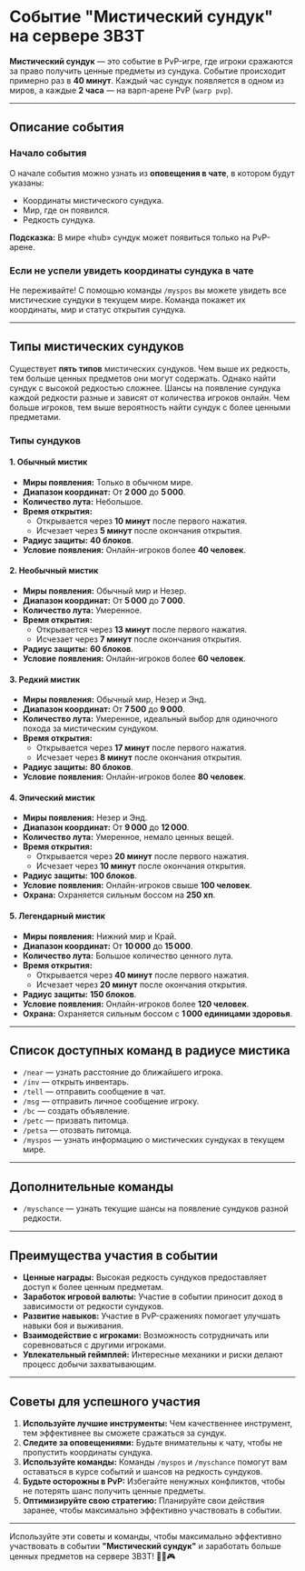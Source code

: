 # Событие "Мистический сундук" на сервере 3B3T

**Мистический сундук** — это событие в PvP-игре, где игроки сражаются за право получить ценные предметы из сундука. Событие происходит примерно раз в **40 минут**. Каждый час сундук появляется в одном из миров, а каждые **2 часа** — на варп-арене PvP (`warp pvp`).

---

## Описание события

### Начало события

О начале события можно узнать из **оповещения в чате**, в котором будут указаны:
- Координаты мистического сундука.
- Мир, где он появился.
- Редкость сундука.

**Подсказка:** В мире «hub» сундук может появиться только на PvP-арене.

### Если не успели увидеть координаты сундука в чате

Не переживайте! С помощью команды `/myspos` вы можете увидеть все мистические сундуки в текущем мире. Команда покажет их координаты, мир и статус открытия сундука.

---

## Типы мистических сундуков

Существует **пять типов** мистических сундуков. Чем выше их редкость, тем больше ценных предметов они могут содержать. Однако найти сундук с высокой редкостью сложнее. Шансы на появление сундука каждой редкости разные и зависят от количества игроков онлайн. Чем больше игроков, тем выше вероятность найти сундук с более ценными предметами.

### Типы сундуков

#### 1. Обычный мистик

- **Миры появления:** Только в обычном мире.
- **Диапазон координат:** От **2 000** до **5 000**.
- **Количество лута:** Небольшое.
- **Время открытия:**
  - Открывается через **10 минут** после первого нажатия.
  - Исчезает через **5 минут** после окончания открытия.
- **Радиус защиты:** **40 блоков**.
- **Условие появления:** Онлайн-игроков более **40 человек**.

#### 2. Необычный мистик

- **Миры появления:** Обычный мир и Незер.
- **Диапазон координат:** От **5 000** до **7 000**.
- **Количество лута:** Умеренное.
- **Время открытия:**
  - Открывается через **13 минут** после первого нажатия.
  - Исчезает через **7 минут** после окончания открытия.
- **Радиус защиты:** **60 блоков**.
- **Условие появления:** Онлайн-игроков более **60 человек**.

#### 3. Редкий мистик

- **Миры появления:** Обычный мир, Незер и Энд.
- **Диапазон координат:** От **7 500** до **9 000**.
- **Количество лута:** Умеренное, идеальный выбор для одиночного похода за мистическим сундуком.
- **Время открытия:**
  - Открывается через **17 минут** после первого нажатия.
  - Исчезает через **8 минут** после окончания открытия.
- **Радиус защиты:** **80 блоков**.
- **Условие появления:** Онлайн-игроков более **80 человек**.

#### 4. Эпический мистик

- **Миры появления:** Незер и Энд.
- **Диапазон координат:** От **9 000** до **12 000**.
- **Количество лута:** Умеренное, немало ценных вещей.
- **Время открытия:**
  - Открывается через **20 минут** после первого нажатия.
  - Исчезает через **10 минут** после окончания открытия.
- **Радиус защиты:** **100 блоков**.
- **Условие появления:** Онлайн-игроков свыше **100 человек**.
- **Охрана:** Охраняется сильным боссом на **250 хп**.

#### 5. Легендарный мистик

- **Миры появления:** Нижний мир и Край.
- **Диапазон координат:** От **10 000** до **15 000**.
- **Количество лута:** Большое количество ценного лута.
- **Время открытия:**
  - Открывается через **40 минут** после первого нажатия.
  - Исчезает через **20 минут** после окончания открытия.
- **Радиус защиты:** **150 блоков**.
- **Условие появления:** Онлайн-игроков более **120 человек**.
- **Охрана:** Охраняется сильным боссом с **1 000 единицами здоровья**.

---

## Список доступных команд в радиусе мистика

- `/near` — узнать расстояние до ближайшего игрока.
- `/inv` — открыть инвентарь.
- `/tell` — отправить сообщение в чат.
- `/msg` — отправить личное сообщение игроку.
- `/bc` — создать объявление.
- `/petc` — призвать питомца.
- `/petsa` — отозвать питомца.
- `/myspos` — узнать информацию о мистических сундуках в текущем мире.

---

## Дополнительные команды

- `/myschance` — узнать текущие шансы на появление сундуков разной редкости.

---

## Преимущества участия в событии

- **Ценные награды:** Высокая редкость сундуков предоставляет доступ к более ценным предметам.
- **Заработок игровой валюты:** Участие в событии приносит доход в зависимости от редкости сундуков.
- **Развитие навыков:** Участие в PvP-сражениях помогает улучшать навыки боя и выживания.
- **Взаимодействие с игроками:** Возможность сотрудничать или соревноваться с другими игроками.
- **Увлекательный геймплей:** Интересные механики и риски делают процесс добычи захватывающим.

---

## Советы для успешного участия

1. **Используйте лучшие инструменты:** Чем качественнее инструмент, тем эффективнее вы сможете сражаться за сундук.
2. **Следите за оповещениями:** Будьте внимательны к чату, чтобы не пропустить координаты сундука.
3. **Используйте команды:** Команды `/myspos` и `/myschance` помогут вам оставаться в курсе событий и шансов на редкость сундуков.
4. **Будьте осторожны в PvP:** Избегайте ненужных конфликтов, чтобы не потерять шанс получить ценные предметы.
5. **Оптимизируйте свою стратегию:** Планируйте свои действия заранее, чтобы максимально эффективно участвовать в событии.

---

Используйте эти советы и команды, чтобы максимально эффективно участвовать в событии **"Мистический сундук"** и заработать больше ценных предметов на сервере 3B3T! 🌠💎🎮

